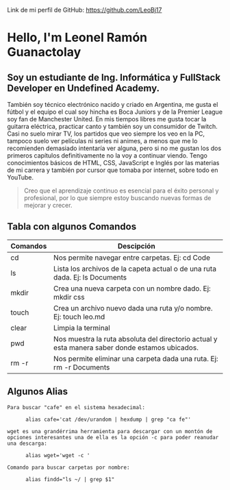Link de mi perfil de GitHub: https://github.com/LeoBj17
# Hello, I'm Leonel Ramón Guanactolay
## Soy un estudiante de Ing. Informática y FullStack Developer en Undefined Academy.
También soy técnico electrónico nacido y criado en Argentina, me gusta el fútbol y el equipo el cual soy hincha es Boca Juniors y de la Premier League soy fan de Manchester United. En mis tiempos libres me gusta tocar la guitarra eléctrica, practicar canto y también soy un consumidor de Twitch. Casi no suelo mirar TV, los partidos que veo siempre los veo en la PC, tampoco suelo ver películas ni series ni animes, a menos que me lo recomienden demasiado intentaría ver alguna, pero si no me gustan los dos primeros capítulos definitivamente no la voy a continuar viendo. 
Tengo conocimientos básicos de HTML, CSS, JavaScript e Inglés por las materias de mi carrera y también por cursor que tomaba por internet, sobre todo en YouTube.
> Creo que el aprendizaje continuo es esencial para el éxito personal y profesional, por lo que siempre estoy buscando nuevas formas de mejorar y crecer.

## Tabla con algunos Comandos
| Comandos | Descipción |
| --------- | ---------- |
| cd | Nos permite navegar entre carpetas. Ej: cd Code|
| ls | Lista los archivos de la capeta actual o de una ruta dada. Ej: ls Documents |
| mkdir | Crea una nueva carpeta con un nombre dado. Ej: mkdir css |
| touch | Crea un archivo nuevo dada una ruta y/o nombre. Ej: touch leo.md |
| clear | Limpia la terminal |
| pwd | Nos muestra la ruta absoluta del directorio actual y esta manera saber donde estamos ubicados. |
| rm -r | Nos permite eliminar una carpeta dada una ruta. Ej: rm -r Documents |

## Algunos Alias
```
Para buscar "cafe" en el sistema hexadecimal:

      alias cafe='cat /dev/urandom | hexdump | grep "ca fe"'

wget es una grandérrima herramienta para descargar con un montón de opciones interesantes una de ella es la opción -c para poder reanudar una descarga:

      alias wget='wget -c '

Comando para buscar carpetas por nombre:

      alias findd="ls ~/ | grep $1"
```